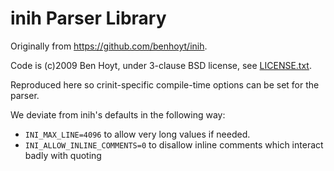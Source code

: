 # inih Parser Library

Originally from https://github.com/benhoyt/inih.

Code is (c)2009 Ben Hoyt, under 3-clause BSD license, see [LICENSE.txt](./LICENSE.txt).

Reproduced here so crinit-specific compile-time options can be set for the parser.

We deviate from inih's defaults in the following way:
* `INI_MAX_LINE=4096` to allow very long values if needed.
* `INI_ALLOW_INLINE_COMMENTS=0` to disallow inline comments which interact badly with quoting

